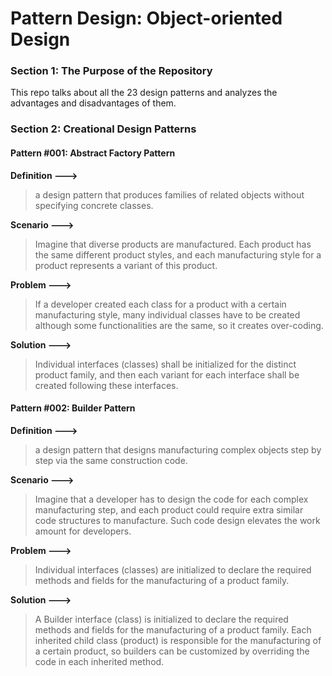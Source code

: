 # Pattern Design: Object-oriented Design

### Section 1: The Purpose of the Repository

This repo talks about all the 23 design patterns and analyzes the advantages and disadvantages of them.

### Section 2: Creational Design Patterns

#### Pattern #001: Abstract Factory Pattern

**Definition --->**

> a design pattern that produces families of related objects without specifying concrete classes.

**Scenario --->**<br>

> Imagine that diverse products are manufactured. Each product has the same different product styles, and each manufacturing style for a product represents a variant of this product.

**Problem --->**<br>

> If a developer created each class for a product with a certain manufacturing style, many individual classes have to be created although some functionalities are the same, so it creates over-coding.

**Solution --->**<br>

> Individual interfaces (classes) shall be initialized for the distinct product family, and then each variant for each interface shall be created following these interfaces.

#### Pattern #002: Builder Pattern

**Definition --->**

> a design pattern that designs manufacturing complex objects step by step via the same construction code.

**Scenario --->**<br>

> Imagine that a developer has to design the code for each complex manufacturing step, and each product could require extra similar code structures to manufacture. Such code design elevates the work amount for developers.

**Problem --->**<br>

> Individual interfaces (classes) are initialized to declare the required methods and fields for the manufacturing of a product family.

**Solution --->**<br>

> A Builder interface (class) is initialized to declare the required methods and fields for the manufacturing of a product family. Each inherited child class (product) is responsible for the manufacturing of a certain product, so builders can be customized by overriding the code in each inherited method.
